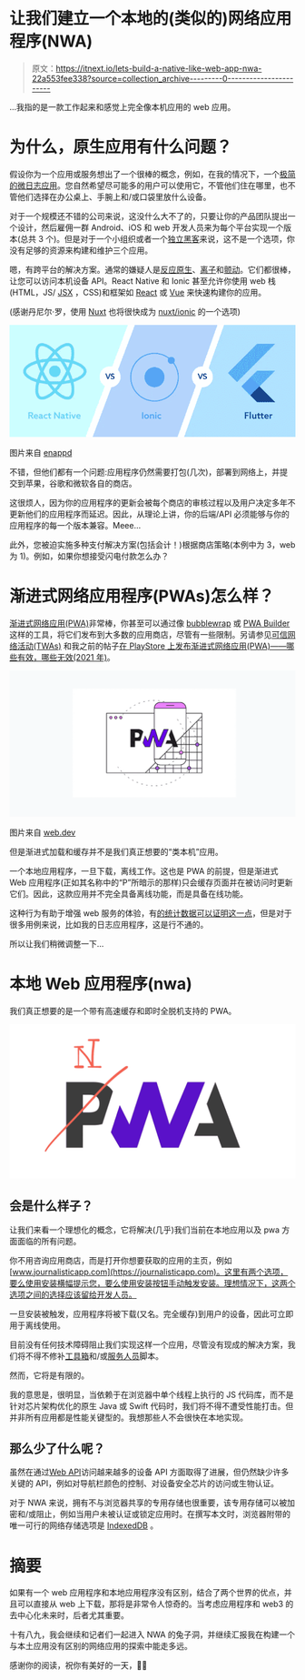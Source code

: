 # 让我们建立一个本地的(类似的)网络应用程序(NWA)

> 原文：<https://itnext.io/lets-build-a-native-like-web-app-nwa-22a553fee338?source=collection_archive---------0----------------------->

…我指的是一款工作起来和感觉上完全像本机应用的 web 应用。

# 为什么，原生应用有什么问题？

假设你为一个应用或服务想出了一个很棒的概念，例如，在我的情况下，一个[极简的微日志应用](https://journalisticapp.com)。您自然希望尽可能多的用户可以使用它，不管他们住在哪里，也不管他们选择在办公桌上、手腕上和/或口袋里放什么设备。

对于一个规模还不错的公司来说，这没什么大不了的，只要让你的产品团队提出一个设计，然后雇佣一群 Android、iOS 和 web 开发人员来为每个平台实现一个版本(总共 3 个)。但是对于一个小组织或者一个[独立黑客](https://rameerez.com/what-is-indie-hacking/)来说，这不是一个选项，你没有足够的资源来构建和维护三个应用。

嗯，有跨平台的解决方案。通常的嫌疑人是[反应原生](https://reactnative.dev/)、[离子](https://ionicframework.com/)和[颤动](https://flutter.dev/)。它们都很棒，让您可以访问本机设备 API。React Native 和 Ionic 甚至允许你使用 web 栈(HTML，JS/ [JSX](https://facebook.github.io/jsx/) ，CSS)和框架如 [React](https://reactjs.org/) 或 [Vue](https://vuejs.org/) 来快速构建你的应用。

(感谢丹尼尔·罗，使用 [Nuxt](https://v3.nuxtjs.org/) 也将很快成为 [nuxt/ionic](https://ionic.roe.dev/) 的一个选项)

![](img/1e9283a15e189859233ac020093b157a.png)

图片来自 [enappd](https://enappd.com/blog/react-native-vs-ionic-vs-flutter/91/)

不错，但他们都有一个问题:应用程序仍然需要打包(几次)，部署到网络上，并提交到苹果，谷歌和微软各自的商店。

这很烦人，因为你的应用程序的更新会被每个商店的审核过程以及用户决定多年不更新他们的应用程序而延迟。因此，从理论上讲，你的后端/API 必须能够与你的应用程序的每一个版本兼容。Meee…

此外，您被迫实施多种支付解决方案(包括会计！)根据商店策略(本例中为 3，web 为 1)。例如，如果你想接受闪电付款怎么办？

# 渐进式网络应用程序(PWAs)怎么样？

[渐进式网络应用(PWA)](https://web.dev/progressive-web-apps/)非常棒，你甚至可以通过像 [bubblewrap](https://github.com/GoogleChromeLabs/bubblewrap) 或 [PWA Builder](https://www.pwabuilder.com/) 这样的工具，将它们发布到大多数的应用商店，尽管有一些限制。另请参见[可信网络活动(TWAs)](https://developer.chrome.com/docs/android/trusted-web-activity/overview/) 和我之前的帖子[在 PlayStore 上发布渐进式网络应用(PWA)——哪些有效，哪些无效(2021 年)](/publishing-a-progressive-web-app-pwa-on-the-playstore-what-works-and-what-doesnt-in-2021-c4cfea5a7601?source=your_stories_page-------------------------------------)。

![](img/a593f704432b73a1ac6fac6f1d6b6451.png)

图片来自 [web.dev](https://web.dev/progressive-web-apps/)

但是渐进式加载和缓存并不是我们真正想要的“类本机”应用。

一个本地应用程序，一旦下载，离线工作。这也是 PWA 的前提，但是渐进式 Web 应用程序(正如其名称中的“P”所暗示的那样)只会缓存页面并在被访问时更新它们。因此，这款应用并不完全具备离线功能，而是具备在线功能。

这种行为有助于增强 web 服务的体验，有[的统计数据可以证明这一点](https://www.pwastats.com/)，但是对于很多用例来说，比如我的日志应用程序，这是行不通的。

所以让我们稍微调整一下…

# 本地 Web 应用程序(nwa)

我们真正想要的是一个带有高速缓存和即时全脱机支持的 PWA。

![](img/b15b01daacf0e1fd9d924110b371a759.png)

## 会是什么样子？

让我们来看一个理想化的概念，它将解决(几乎)我们当前在本地应用以及 pwa 方面面临的所有问题。

你不用咨询应用商店，而是打开你想要获取的应用的主页，例如[www.journalisticapp.com](https://journalisticapp.com)。这里有两个选项，要么使用安装横幅提示您，要么使用安装按钮手动触发安装。理想情况下，这两个选项之间的选择应该留给开发人员。

一旦安装被触发，应用程序将被下载(又名。完全缓存)到用户的设备，因此可立即用于离线使用。

目前没有任何技术障碍阻止我们实现这样一个应用，尽管没有现成的解决方案，我们将不得不修补[工具箱](https://developer.chrome.com/docs/workbox/)和/或[服务人员](https://developer.mozilla.org/en-US/docs/Web/API/Service_Worker_API)脚本。

然而，它将是有限的。

我的意思是，很明显，当依赖于在浏览器中单个线程上执行的 JS 代码库，而不是针对芯片架构优化的原生 Java 或 Swift 代码时，我们将不得不遭受性能打击。但并非所有应用都是性能关键型的。我想那些人不会很快在本地实现。

## 那么少了什么呢？

虽然在通过[Web API](https://developer.mozilla.org/en-US/docs/Web/API)访问越来越多的设备 API 方面取得了进展，但仍然缺少许多关键的 API，例如对导航栏颜色的控制、对设备安全芯片的访问或生物认证。

对于 NWA 来说，拥有不与浏览器共享的专用存储也很重要，该专用存储可以被加密和/或阻止，例如当用户未被认证或锁定应用时。在撰写本文时，浏览器附带的唯一可行的网络存储选项是 [IndexedDB](https://developer.mozilla.org/en-US/docs/Web/API/IndexedDB_API) 。

# 摘要

如果有一个 web 应用程序和本地应用程序没有区别，结合了两个世界的优点，并且可以直接从 web 上下载，那将是非常令人惊奇的。当考虑应用程序和 web3 的去中心化未来时，后者尤其重要。

十有八九，我会继续和记者们一起进入 NWA 的兔子洞，并继续汇报我在构建一个与本土应用没有区别的网络应用的探索中能走多远。

感谢你的阅读，祝你有美好的一天，✌🏽